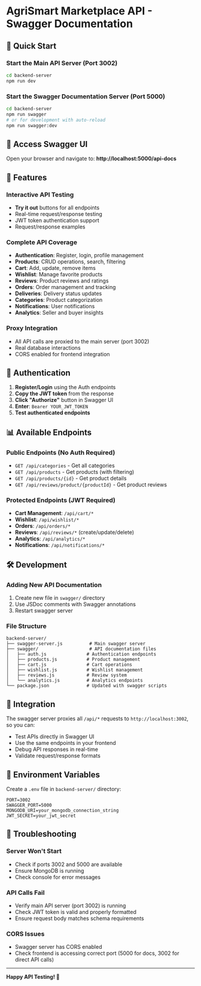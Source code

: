 # AgriSmart Marketplace API - Swagger Documentation

## 🚀 Quick Start

### Start the Main API Server (Port 3002)
```bash
cd backend-server
npm run dev
```

### Start the Swagger Documentation Server (Port 5000)
```bash
cd backend-server
npm run swagger
# or for development with auto-reload
npm run swagger:dev
```

## 📖 Access Swagger UI

Open your browser and navigate to:
**http://localhost:5000/api-docs**

## 🔧 Features

### Interactive API Testing
- **Try it out** buttons for all endpoints
- Real-time request/response testing
- JWT token authentication support
- Request/response examples

### Complete API Coverage
- **Authentication**: Register, login, profile management
- **Products**: CRUD operations, search, filtering
- **Cart**: Add, update, remove items
- **Wishlist**: Manage favorite products
- **Reviews**: Product reviews and ratings
- **Orders**: Order management and tracking
- **Deliveries**: Delivery status updates
- **Categories**: Product categorization
- **Notifications**: User notifications
- **Analytics**: Seller and buyer insights

### Proxy Integration
- All API calls are proxied to the main server (port 3002)
- Real database interactions
- CORS enabled for frontend integration

## 🔐 Authentication

1. **Register/Login** using the Auth endpoints
2. **Copy the JWT token** from the response
3. **Click "Authorize"** button in Swagger UI
4. **Enter**: `Bearer YOUR_JWT_TOKEN`
5. **Test authenticated endpoints**

## 📊 Available Endpoints

### Public Endpoints (No Auth Required)
- `GET /api/categories` - Get all categories
- `GET /api/products` - Get products (with filtering)
- `GET /api/products/{id}` - Get product details
- `GET /api/reviews/product/{productId}` - Get product reviews

### Protected Endpoints (JWT Required)
- **Cart Management**: `/api/cart/*`
- **Wishlist**: `/api/wishlist/*`
- **Orders**: `/api/orders/*`
- **Reviews**: `/api/reviews/*` (create/update/delete)
- **Analytics**: `/api/analytics/*`
- **Notifications**: `/api/notifications/*`

## 🛠️ Development

### Adding New API Documentation
1. Create new file in `swagger/` directory
2. Use JSDoc comments with Swagger annotations
3. Restart swagger server

### File Structure
```
backend-server/
├── swagger-server.js          # Main swagger server
├── swagger/                   # API documentation files
│   ├── auth.js               # Authentication endpoints
│   ├── products.js           # Product management
│   ├── cart.js               # Cart operations
│   ├── wishlist.js           # Wishlist management
│   ├── reviews.js            # Review system
│   └── analytics.js          # Analytics endpoints
└── package.json              # Updated with swagger scripts
```

## 🔗 Integration

The swagger server proxies all `/api/*` requests to `http://localhost:3002`, so you can:
- Test APIs directly in Swagger UI
- Use the same endpoints in your frontend
- Debug API responses in real-time
- Validate request/response formats

## 📝 Environment Variables

Create a `.env` file in `backend-server/` directory:
```env
PORT=3002
SWAGGER_PORT=5000
MONGODB_URI=your_mongodb_connection_string
JWT_SECRET=your_jwt_secret
```

## 🚨 Troubleshooting

### Server Won't Start
- Check if ports 3002 and 5000 are available
- Ensure MongoDB is running
- Check console for error messages

### API Calls Fail
- Verify main API server (port 3002) is running
- Check JWT token is valid and properly formatted
- Ensure request body matches schema requirements

### CORS Issues
- Swagger server has CORS enabled
- Check frontend is accessing correct port (5000 for docs, 3002 for direct API calls)

---

**Happy API Testing! 🎉**
